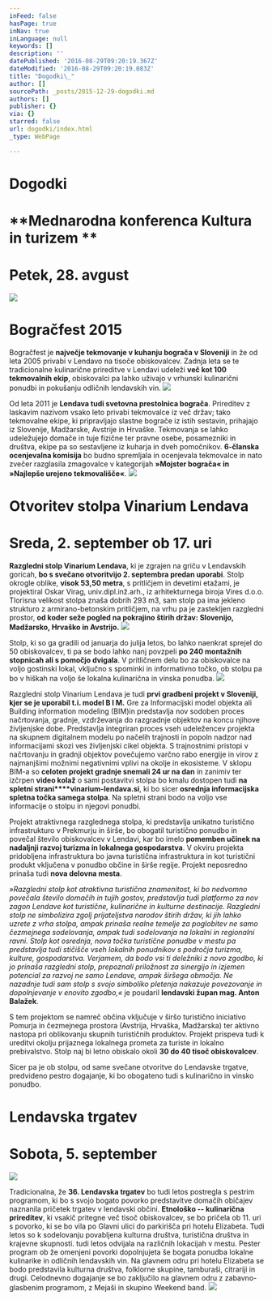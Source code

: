 ```yaml
---
inFeed: false
hasPage: true
inNav: true
inLanguage: null
keywords: []
description: ''
datePublished: '2016-08-29T09:20:19.367Z'
dateModified: '2016-08-29T09:20:19.083Z'
title: "Dogodki\_"
author: []
sourcePath: _posts/2015-12-29-dogodki.md
authors: []
publisher: {}
via: {}
starred: false
url: dogodki/index.html
_type: WebPage

---
```

# Dogodki 

# **Mednarodna konferenca Kultura in turizem **

# **Petek, 28\. avgust**
![](https://the-grid-user-content.s3-us-west-2.amazonaws.com/ab7c675a-1817-4a5c-a58c-99e6e7ed610c.jpg)

# **Bogračfest 2015**

Bogračfest je **največje tekmovanje v kuhanju bograča v Sloveniji**
in že od leta 2005 privabi v Lendavo na tisoče obiskovalcev. Zadnja 
leta se te tradicionalne kulinarične prireditve v Lendavi udeleži **več kot 100 tekmovalnih ekip**, obiskovalci pa lahko uživajo v vrhunski kulinarični ponudbi in pokušanju odličnih lendavskih vin.
![](https://imgflo.herokuapp.com/graph/vahj1ThiexotieMo/bf5251c8ab0476fe0667558cc0f6b58f/passthrough.jpg?height=341&input=https%3A%2F%2Fs3-us-west-2.amazonaws.com%2Fthe-grid-img%2Fp%2Fc63795969c93070d1f8164cbc23254c283249c62.jpg&width=512)

Od leta 2011 je **Lendava tudi svetovna prestolnica bograča**.
Prireditev z laskavim nazivom vsako leto privabi tekmovalce iz več 
držav; tako tekmovalne ekipe, ki pripravljajo slastne bograče iz istih 
sestavin, prihajajo iz Slovenije, Madžarske, Avstrije in Hrvaške. 
Tekmovanja se lahko udeležujejo domače in tuje fizične ter pravne osebe,
posamezniki in društva, ekipe pa so sestavljene iz kuharja in dveh 
pomočnikov. **6-članska ocenjevalna komisija** bo budno spremljala in ocenjevala tekmovalce in nato zvečer razglasila zmagovalce v kategorijah **»Mojster bograča« in »Najlepše urejeno tekmovališče«**.
![](https://the-grid-user-content.s3-us-west-2.amazonaws.com/7103a7b8-cc73-4187-b1bf-d03d892581a8.jpg)

# **Otvoritev stolpa Vinarium Lendava**

# **Sreda, 2\. september ob 17\. uri**

**Razgledni stolp Vinarium Lendava**, ki je zgrajen na griču v Lendavskih goricah, **bo s svečano otvoritvijo 2\. septembra predan uporabi**. Stolp okrogle oblike, **visok 53,50 metra**,
s pritličjem in devetimi etažami, je projektiral Oskar Virag, 
univ.dipl.inž.arh., iz arhitekturnega biroja Vires d.o.o. Tlorisna 
velikost stolpa znaša dobrih 293 m3, sam stolp pa ima jekleno strukturo z
armirano-betonskim pritličjem, na vrhu pa je zastekljen razgledni 
prostor, **od koder seže pogled na pokrajino štirih držav: Slovenijo, Madžarsko, Hrvaško in Avstrijo.**
![](https://imgflo.herokuapp.com/graph/vahj1ThiexotieMo/cea05f24fee379cb6214c924c909e98c/passthrough.jpg?height=501&input=https%3A%2F%2Fs3-us-west-2.amazonaws.com%2Fthe-grid-img%2Fp%2F8b8b18e6cee4f2a4249a673866602b4a25741491.jpg&width=750)

Stolp, ki so ga gradili od januarja do julija letos, bo lahko 
naenkrat sprejel do 50 obiskovalcev, ti pa se bodo lahko nanj povzpeli **po 240 montažnih stopnicah ali s pomočjo dvigala**.
V pritličnem delu bo za obiskovalce na voljo gostinski lokal, vključno s
spominki in informativno točko, ob stolpu pa bo v hiškah na voljo še 
lokalna kulinarična in vinska ponudba.
![](https://the-grid-user-content.s3-us-west-2.amazonaws.com/85a8016d-fc93-40d7-83fd-cd5e76b55a92.jpg)

Razgledni stolp Vinarium Lendava je tudi **prvi gradbeni projekt v Sloveniji, kjer se je uporabil t.i. model B I M.**
Gre za Informacijski model objekta ali Building information modeling 
(BIM)in  predstavlja nov sodoben proces načrtovanja, gradnje, 
vzdrževanja do razgradnje objektov na koncu njihove življenjske dobe. 
Predstavlja integriran proces vseh udeležencev projekta na skupnem 
digitalnem modelu po načelih trajnosti in popoln nadzor nad 
informacijami skozi ves življenjski cikel objekta. S trajnostnimi 
pristopi v načrtovanju in gradnji objektov povečujemo varčno rabo 
energije in virov z najmanjšimi možnimi negativnimi vplivi na okolje in 
ekosisteme. V sklopu BIM-a so **celoten projekt gradnje snemali 24 ur na dan** in zanimiv ter izčrpen **video kolaž** o sami postavitvi stolpa bo kmalu dostopen tudi **na spletni strani****vinarium-lendava.si**, ki bo sicer **osrednja informacijska spletna točka samega stolpa**. Na spletni strani bodo na voljo vse informacije o stolpu in njegovi ponudbi.

Projekt atraktivnega razglednega stolpa, ki predstavlja unikatno 
turistično infrastrukturo v Prekmurju in širše, bo obogatil turistično 
ponudbo in povečal število obiskovalcev v Lendavi, kar bo imelo **pomemben učinek na nadaljnji razvoj turizma in lokalnega gospodarstva**.
V okviru projekta pridobljena infrastruktura bo javna turistična 
infrastruktura in kot turistični produkt vključena v ponudbo občine in 
širše regije. Projekt neposredno prinaša tudi **nova delovna mesta**.

_»Razgledni stolp kot atraktivna turistična znamenitost, ki bo 
nedvomno povečala število domačih in tujih gostov, predstavlja tudi 
platformo za nov zagon Lendave kot turistične, kulinarične in kulturne 
destinacije. Razgledni stolp ne simbolizira zgolj prijateljstva narodov 
štirih držav, ki jih lahko uzrete z vrha stolpa, ampak prinaša realne 
temelje za poglobitev ne samo čezmejnega sodelovanja, ampak  tudi 
sodelovanja na lokalni in regionalni ravni. Stolp kot osrednja, nova 
točka turistične ponudbe v mestu pa predstavlja tudi stičišče vseh 
lokalnih ponudnikov s področja turizma, kulture, gospodarstva. Verjamem,
da bodo vsi ti deležniki z novo zgodbo, ki jo prinaša razgledni stolp, 
prepoznali priložnost za sinergijo in izjemen potencial za razvoj ne 
samo Lendave, ampak širšega območja. Ne nazadnje tudi sam stolp s svojo 
simboliko pletenja nakazuje povezovanje in dopolnjevanje v enovito 
zgodbo,«_ je poudaril **lendavski župan mag. Anton Balažek**.

S tem projektom se namreč občina vključuje v širšo turistično 
iniciativo Pomurja in čezmejnega prostora (Avstrija, Hrvaška, Madžarska)
ter aktivno nastopa pri oblikovanju skupnih turističnih produktov. 
Projekt prispeva tudi k ureditvi okolju prijaznega lokalnega prometa za 
turiste in lokalno prebivalstvo. Stolp naj bi letno obiskalo okoli **30 do 40 tisoč obiskovalcev**.

Sicer pa je ob stolpu, od same svečane otvoritve do Lendavske 
trgatve, predvideno pestro dogajanje, ki bo obogateno tudi s kulinarično
in vinsko ponudbo.

# **Lendavska trgatev**

# **Sobota, 5\. september**
![](https://imgflo.herokuapp.com/graph/vahj1ThiexotieMo/5a9e439fdc8bb7c7db4f27a4f17abc15/passthrough.jpg?height=199&input=https%3A%2F%2Fs3-us-west-2.amazonaws.com%2Fthe-grid-img%2Fp%2F329fcc6e5924bf4f82c6ddd444e09d92ab2b3c07.jpg&width=584)

Tradicionalna, že **36\. Lendavska trgatev** bo tudi 
letos postregla s pestrim programom, ki bo s svojo bogato povorko 
predstavitve domačih običajev naznanila pričetek trgatev v lendavski 
občini.   **Etnološko -- kulinarična prireditev**, ki vsakič
pritegne več tisoč obiskovalcev, se bo pričela ob 11\. uri s povorko, ki
se bo vila po Glavni ulici do parkirišča pri hotelu Elizabeta. Tudi 
letos so k sodelovanju povabljena kulturna društva, turistična društva 
in krajevne skupnosti. tudi letos odvijala na različnih lokacijah v 
mestu. Pester program ob že omenjeni povorki dopolnjujeta še bogata 
ponudba lokalne kulinarike in odličnih lendavskih vin. Na glavnem odru 
pri hotelu Elizabeta se bodo predstavila kulturna društva, folklorne 
skupine, tamburaši, citrariji in drugi. Celodnevno dogajanje se bo 
zaključilo na glavnem odru z zabavno-glasbenim programom, z Mejaši in 
skupino Weekend band.
![](https://the-grid-user-content.s3-us-west-2.amazonaws.com/f86238ee-e89b-4d4a-b325-3ddc3158e1bb.jpg)